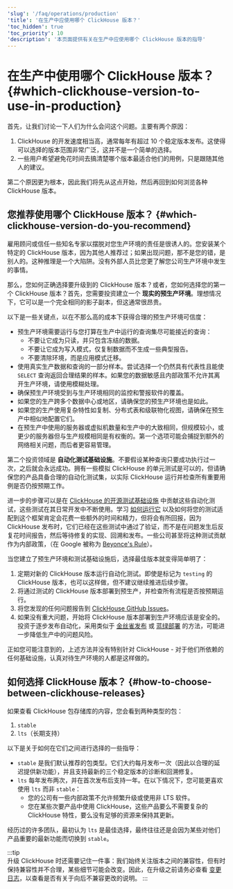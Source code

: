 ```yaml
---
'slug': '/faq/operations/production'
'title': '在生产中应使用哪个 ClickHouse 版本？'
'toc_hidden': true
'toc_priority': 10
'description': '本页面提供有关在生产中应使用哪个 ClickHouse 版本的指导'
---
```



# 在生产中使用哪个 ClickHouse 版本？ {#which-clickhouse-version-to-use-in-production}

首先，让我们讨论一下人们为什么会问这个问题。主要有两个原因：

1.  ClickHouse 的开发速度相当高，通常每年有超过 10 个稳定版本发布。这使得可以选择的版本范围非常广泛，这并不是一个简单的选择。
2.  一些用户希望避免花时间去搞清楚哪个版本最适合他们的用例，只是跟随其他人的建议。

第二个原因更为根本，因此我们将先从这点开始，然后再回到如何浏览各种 ClickHouse 版本。

## 您推荐使用哪个 ClickHouse 版本？ {#which-clickhouse-version-do-you-recommend}

雇用顾问或信任一些知名专家以摆脱对您生产环境的责任是很诱人的。您安装某个特定的 ClickHouse 版本，因为其他人推荐过；如果出现问题，那不是您的错，是别人的。这种推理是一个大陷阱。没有外部人员比您更了解您公司生产环境中发生的事情。

那么，您如何正确选择要升级到的 ClickHouse 版本？或者，您如何选择您的第一个 ClickHouse 版本？首先，您需要投资建立一个 **现实的预生产环境**。理想情况下，它可以是一个完全相同的影子副本，但这通常很昂贵。

以下是一些关键点，以在不那么高的成本下获得合理的预生产环境可信度：

- 预生产环境需要运行与您打算在生产中运行的查询集尽可能接近的查询：
    - 不要让它成为只读，并只包含冻结的数据。
    - 不要让它成为写入模式，仅复制数据而不生成一些典型报告。
    - 不要清除环境，而是应用模式迁移。
- 使用真实生产数据和查询的一部分样本。尝试选择一个仍然具有代表性且能使 `SELECT` 查询返回合理结果的样本。如果您的数据敏感且内部政策不允许其离开生产环境，请使用模糊处理。
- 确保预生产环境受到与生产环境相同的监控和警报软件的覆盖。
- 如果您的生产跨多个数据中心或地区，请确保您的预生产环境也是如此。
- 如果您的生产使用复杂特性如复制、分布式表和级联物化视图，请确保在预生产中相似地配置它们。
- 在预生产中使用的服务器或虚拟机数量和生产中的大致相同，但规模较小，或更少的服务器但与生产规模相同是有权衡的。第一个选项可能会捕捉到额外的网络相关问题，而后者更容易管理。

第二个投资领域是 **自动化测试基础设施**。不要假设某种查询只要成功执行过一次，之后就会永远成功。拥有一些模拟 ClickHouse 的单元测试是可以的，但请确保您的产品具备合理的自动化测试集，以实际 ClickHouse 运行并检查所有重要用例是否仍按预期工作。

进一步的步骤可以是在 [ClickHouse 的开源测试基础设施](https://github.com/ClickHouse/ClickHouse/tree/master/tests) 中贡献这些自动化测试，这些测试在其日常开发中不断使用。学习 [如何运行它](../../development/tests.md) 以及如何将您的测试适配到这个框架肯定会花费一些额外的时间和精力，但将会有所回报，因为 ClickHouse 发布时，它们已经在这些测试中通过了验证，而不是在问题发生后反复花时间报告，然后等待修复的实现、回溯和发布。一些公司甚至将这种测试贡献作为内部政策，（在 Google 被称为 [Beyonce's Rule](https://www.oreilly.com/library/view/software-engineering-at/9781492082781/ch01.html#policies_that_scale_well)）。

当您建立了预生产环境和测试基础设施后，选择最佳版本就变得简单明了：

1.  定期对新的 ClickHouse 版本运行自动化测试。即使是标记为 `testing` 的 ClickHouse 版本，也可以这样做，但不建议继续推进后续步骤。
2.  将通过测试的 ClickHouse 版本部署到预生产，并检查所有流程是否按预期运行。
3.  将您发现的任何问题报告到 [ClickHouse GitHub Issues](https://github.com/ClickHouse/ClickHouse/issues)。
4.  如果没有重大问题，开始将 ClickHouse 版本部署到生产环境应该是安全的。投资于逐步发布自动化，采用类似于 [金丝雀发布](https://martinfowler.com/bliki/CanaryRelease.html) 或 [蓝绿部署](https://martinfowler.com/bliki/BlueGreenDeployment.html) 的方法，可能进一步降低生产中的问题风险。

正如您可能注意到的，上述方法并没有特别针对 ClickHouse - 对于他们所依赖的任何基础设施，认真对待生产环境的人都是这样做的。

## 如何选择 ClickHouse 版本？ {#how-to-choose-between-clickhouse-releases}

如果查看 ClickHouse 包存储库的内容，您会看到两种类型的包：

1.  `stable`
2.  `lts`（长期支持）

以下是关于如何在它们之间进行选择的一些指导：

- `stable` 是我们默认推荐的包类型。它们大约每月发布一次（因此以合理的延迟提供新功能），并且支持最新的三个稳定版本的诊断和回溯修复。
- `lts` 每年发布两次，并在首次发布后支持一年。在以下情况下，您可能更喜欢使用 `lts` 而非 `stable`：
    - 您的公司有一些内部政策不允许频繁升级或使用非 LTS 软件。
    - 您在某些次要产品中使用 ClickHouse，这些产品要么不需要复杂的 ClickHouse 特性，要么没有足够的资源来保持其更新。

经历过的许多团队，最初认为 `lts` 是最佳选择，最终往往还是会因为某些对他们产品重要的最新功能而切换到 `stable`。

:::tip    
升级 ClickHouse 时还需要记住一件事：我们始终关注版本之间的兼容性，但有时保持兼容性并不合理，某些细节可能会改变。因此，在升级之前请务必查看 [变更日志](/whats-new/changelog/index.md)，以查看是否有关于向后不兼容更改的说明。
:::
